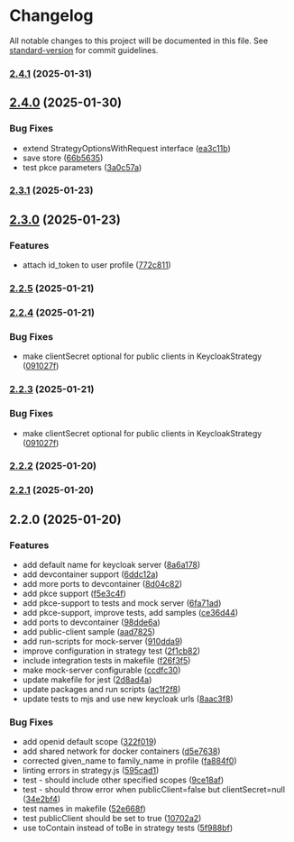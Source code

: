 # Changelog

All notable changes to this project will be documented in this file. See [standard-version](https://github.com/conventional-changelog/standard-version) for commit guidelines.

### [2.4.1](https://github.com/brakmic/passport-keycloak-oauth2-oidc-portable/compare/v2.4.0...v2.4.1) (2025-01-31)

## [2.4.0](https://github.com/brakmic/passport-keycloak-oauth2-oidc-portable/compare/v2.3.1...v2.4.0) (2025-01-30)


### Bug Fixes

* extend StrategyOptionsWithRequest interface ([ea3c11b](https://github.com/brakmic/passport-keycloak-oauth2-oidc-portable/commit/ea3c11bb4c89dfba686ea10017ff337d25ec84c1))
* save store ([66b5635](https://github.com/brakmic/passport-keycloak-oauth2-oidc-portable/commit/66b5635d1597b56ed304ff577dcda534eb4663ac))
* test pkce parameters ([3a0c57a](https://github.com/brakmic/passport-keycloak-oauth2-oidc-portable/commit/3a0c57aa66ee54668a8ea1bd76604646c83ab379))

### [2.3.1](https://github.com/brakmic/passport-keycloak-oauth2-oidc-portable/compare/v2.3.0...v2.3.1) (2025-01-23)

## [2.3.0](https://github.com/brakmic/passport-keycloak-oauth2-oidc-portable/compare/v2.2.5...v2.3.0) (2025-01-23)


### Features

* attach id_token to user profile ([772c811](https://github.com/brakmic/passport-keycloak-oauth2-oidc-portable/commit/772c811f949de02747ac914cac86b01b0cc3b183))

### [2.2.5](https://github.com/brakmic/passport-keycloak-oauth2-oidc-portable/compare/v2.2.4...v2.2.5) (2025-01-21)

### [2.2.4](https://github.com/brakmic/passport-keycloak-oauth2-oidc-portable/compare/v2.2.2...v2.2.4) (2025-01-21)


### Bug Fixes

* make clientSecret optional for public clients in KeycloakStrategy ([091027f](https://github.com/brakmic/passport-keycloak-oauth2-oidc-portable/commit/091027fbf9d2ce24192978f0444b275a017fa02f))

### [2.2.3](https://github.com/brakmic/passport-keycloak-oauth2-oidc-portable/compare/v2.2.2...v2.2.3) (2025-01-21)


### Bug Fixes

* make clientSecret optional for public clients in KeycloakStrategy ([091027f](https://github.com/brakmic/passport-keycloak-oauth2-oidc-portable/commit/091027fbf9d2ce24192978f0444b275a017fa02f))

### [2.2.2](https://github.com/brakmic/passport-keycloak-oauth2-oidc-portable/compare/v2.2.1...v2.2.2) (2025-01-20)

### [2.2.1](https://github.com/brakmic/passport-keycloak-oauth2-oidc-portable/compare/v2.2.0...v2.2.1) (2025-01-20)

## 2.2.0 (2025-01-20)


### Features

* add default name for keycloak server ([8a6a178](https://github.com/brakmic/passport-keycloak-oauth2-oidc-portable/commit/8a6a178f1d5c18bd7b2c40e084169c001130e9c5))
* add devcontainer support ([6ddc12a](https://github.com/brakmic/passport-keycloak-oauth2-oidc-portable/commit/6ddc12a3aded39854f5f799182c4a9fb0dfe2ae3))
* add more ports to devcontainer ([8d04c82](https://github.com/brakmic/passport-keycloak-oauth2-oidc-portable/commit/8d04c82d0d2b0815ef049ff04c28fff81316d429))
* add pkce support ([f5e3c4f](https://github.com/brakmic/passport-keycloak-oauth2-oidc-portable/commit/f5e3c4ff9b37eec8efbddbf65049e5335715371e))
* add pkce-support to tests and mock server ([6fa71ad](https://github.com/brakmic/passport-keycloak-oauth2-oidc-portable/commit/6fa71ad8502215c0e3882ec4d9be4c74f3ee0421))
* add pkce-support, improve tests, add samples ([ce36d44](https://github.com/brakmic/passport-keycloak-oauth2-oidc-portable/commit/ce36d44ff5099000a6f33f4422a277ab2804d71f))
* add ports to devcontainer ([98dde6a](https://github.com/brakmic/passport-keycloak-oauth2-oidc-portable/commit/98dde6aa2d033c60fdb8772178c2aa7debe31fee))
* add public-client sample ([aad7825](https://github.com/brakmic/passport-keycloak-oauth2-oidc-portable/commit/aad7825e77bdc763527966c4be93c7458d4dbad3))
* add run-scripts for mock-server ([910dda9](https://github.com/brakmic/passport-keycloak-oauth2-oidc-portable/commit/910dda99586849263bb5cf5665c017af1b002a82))
* improve configuration in strategy test ([2f1cb82](https://github.com/brakmic/passport-keycloak-oauth2-oidc-portable/commit/2f1cb8239e0a67ca82657ac553f34fcddc742b76))
* include integration tests in makefile ([f26f3f5](https://github.com/brakmic/passport-keycloak-oauth2-oidc-portable/commit/f26f3f5ae0fcd3bddd0aec5a28e32970ee30bcec))
* make mock-server configurable ([ccdfc30](https://github.com/brakmic/passport-keycloak-oauth2-oidc-portable/commit/ccdfc30d937cf30e69f59646b1ca78bb8e426cca))
* update makefile for jest ([2d8ad4a](https://github.com/brakmic/passport-keycloak-oauth2-oidc-portable/commit/2d8ad4a9cdbf969764c97bf81a5aa155f1db138f))
* update packages and run scripts ([ac1f2f8](https://github.com/brakmic/passport-keycloak-oauth2-oidc-portable/commit/ac1f2f8d3ce0d02c17bcd03cd816e828777b8bb0))
* update tests to mjs and use new keycloak urls ([8aac3f8](https://github.com/brakmic/passport-keycloak-oauth2-oidc-portable/commit/8aac3f820bf55966faa553983cf7ec8877988ce3))


### Bug Fixes

* add openid default scope ([322f019](https://github.com/brakmic/passport-keycloak-oauth2-oidc-portable/commit/322f0191aa1a3853dcafec12d7f35cc409abed06))
* add shared network for docker containers ([d5e7638](https://github.com/brakmic/passport-keycloak-oauth2-oidc-portable/commit/d5e7638002e8765a039db64bf845614300fd6ea3))
* corrected given_name to family_name in profile ([fa884f0](https://github.com/brakmic/passport-keycloak-oauth2-oidc-portable/commit/fa884f099d5337cfd0fe73dc5e2d6c7708f10e46))
* linting errors in strategy.js ([595cad1](https://github.com/brakmic/passport-keycloak-oauth2-oidc-portable/commit/595cad1070b8a090664c1aeaa6f972c069b30893))
* test - should include other specified scopes ([9ce18af](https://github.com/brakmic/passport-keycloak-oauth2-oidc-portable/commit/9ce18afba6d4dbd7ff113d324453e85f1d0c2c88))
* test - should throw error when publicClient=false but clientSecret=null ([34e2bf4](https://github.com/brakmic/passport-keycloak-oauth2-oidc-portable/commit/34e2bf4ffa5b69089432333f742c29146d6c49f8))
* test names in makefile ([52e668f](https://github.com/brakmic/passport-keycloak-oauth2-oidc-portable/commit/52e668fc53ca9e06d996aacb4fe304c59c7f1d59))
* test publicClient should be set to true ([10702a2](https://github.com/brakmic/passport-keycloak-oauth2-oidc-portable/commit/10702a20ecdd233eff8ce309e2de5de4db3c090e))
* use toContain instead of toBe in strategy tests ([5f988bf](https://github.com/brakmic/passport-keycloak-oauth2-oidc-portable/commit/5f988bf30c35025878a5fdb17981ef1553548b89))
